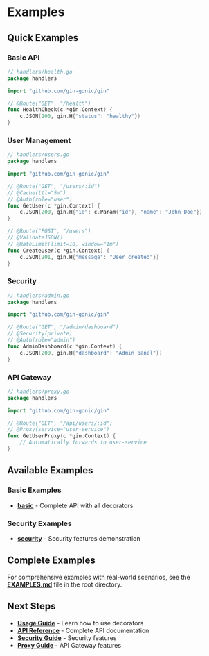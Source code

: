 # Examples

## Quick Examples

### Basic API

```go
// handlers/health.go
package handlers

import "github.com/gin-gonic/gin"

// @Route("GET", "/health")
func HealthCheck(c *gin.Context) {
    c.JSON(200, gin.H{"status": "healthy"})
}
```

### User Management

```go
// handlers/users.go
package handlers

import "github.com/gin-gonic/gin"

// @Route("GET", "/users/:id")
// @Cache(ttl="5m")
// @Auth(role="user")
func GetUser(c *gin.Context) {
    c.JSON(200, gin.H{"id": c.Param("id"), "name": "John Doe"})
}

// @Route("POST", "/users")
// @ValidateJSON()
// @RateLimit(limit=10, window="1m")
func CreateUser(c *gin.Context) {
    c.JSON(201, gin.H{"message": "User created"})
}
```

### Security

```go
// handlers/admin.go
package handlers

import "github.com/gin-gonic/gin"

// @Route("GET", "/admin/dashboard")
// @Security(private)
// @Auth(role="admin")
func AdminDashboard(c *gin.Context) {
    c.JSON(200, gin.H{"dashboard": "Admin panel"})
}
```

### API Gateway

```go
// handlers/proxy.go
package handlers

import "github.com/gin-gonic/gin"

// @Route("GET", "/api/users/:id")
// @Proxy(service="user-service")
func GetUserProxy(c *gin.Context) {
    // Automatically forwards to user-service
}
```

## Available Examples

### Basic Examples
- **[basic](../examples/basic/)** - Complete API with all decorators

### Security Examples
- **[security](../examples/security/)** - Security features demonstration

## Complete Examples

For comprehensive examples with real-world scenarios, see the **[EXAMPLES.md](../EXAMPLES.md)** file in the root directory.

## Next Steps

- **[Usage Guide](./usage.md)** - Learn how to use decorators
- **[API Reference](./api.md)** - Complete API documentation
- **[Security Guide](./security.md)** - Security features
- **[Proxy Guide](./proxy.md)** - API Gateway features


